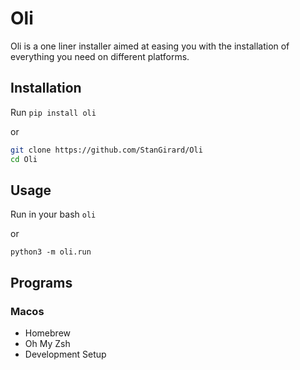 # Oli

Oli is a one liner installer aimed at easing you with the installation of everything you need on different platforms.

## Installation

Run `pip install oli`

or 

```Bash
git clone https://github.com/StanGirard/Oli
cd Oli
```

## Usage 

Run in your bash `oli`

or 

`python3 -m oli.run`

## Programs

### Macos

-  Homebrew
-  Oh My Zsh
-  Development Setup




